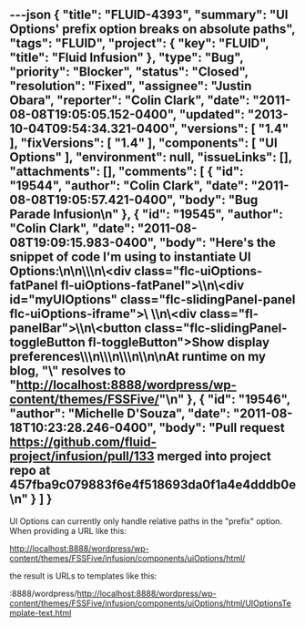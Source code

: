 ---json
{
  "title": "FLUID-4393",
  "summary": "UI Options' prefix option breaks on absolute paths",
  "tags": "FLUID",
  "project": {
    "key": "FLUID",
    "title": "Fluid Infusion"
  },
  "type": "Bug",
  "priority": "Blocker",
  "status": "Closed",
  "resolution": "Fixed",
  "assignee": "Justin Obara",
  "reporter": "Colin Clark",
  "date": "2011-08-08T19:05:05.152-0400",
  "updated": "2013-10-04T09:54:34.321-0400",
  "versions": [
    "1.4"
  ],
  "fixVersions": [
    "1.4"
  ],
  "components": [
    "UI Options"
  ],
  "environment": null,
  "issueLinks": [],
  "attachments": [],
  "comments": [
    {
      "id": "19544",
      "author": "Colin Clark",
      "date": "2011-08-08T19:05:57.421-0400",
      "body": "Bug Parade Infusion\n"
    },
    {
      "id": "19545",
      "author": "Colin Clark",
      "date": "2011-08-08T19:09:15.983-0400",
      "body": "Here's the snippet of code I'm using to instantiate UI Options:\n\n\\<!-- UI Options -->\\\n\\<div class=\"flc-uiOptions-fatPanel fl-uiOptions-fatPanel\">\\\n\\<div id=\"myUIOptions\" class=\"flc-slidingPanel-panel flc-uiOptions-iframe\">\\</div>     \\\n\\<div class=\"fl-panelBar\">\\\n\\<button class=\"flc-slidingPanel-toggleButton fl-toggleButton\">Show display preferences\\</button>\\\n\\</div>\\\n\\</div>\\\n\\<script>\\\nfluid.pageEnhancer({\\\ntocTemplate: \"\\<?php bloginfo('template\\_url'); ?>/infusion/components/tableOfContents/html/TableOfContents.html\"\\\n});\n\nfluid.uiOptions.fatPanel(\".flc-uiOptions-fatPanel\", {\\\nprefix: \"\\<?php bloginfo('template\\_url'); ?>/infusion/components/uiOptions/html/\"\\\n});\\\n\\</script>\n\nAt runtime on my blog, \"\\<?php bloginfo('template\\_url'); ?>\" resolves to \"<http://localhost:8888/wordpress/wp-content/themes/FSSFive/>\"\n"
    },
    {
      "id": "19546",
      "author": "Michelle D'Souza",
      "date": "2011-08-18T10:23:28.246-0400",
      "body": "Pull request <https://github.com/fluid-project/infusion/pull/133> merged into project repo at 457fba9c079883f6e4f518693da0f1a4e4dddb0e\n"
    }
  ]
}
---
UI Options can currently only handle relative paths in the "prefix" option. When providing a URL like this:

<http://localhost:8888/wordpress/wp-content/themes/FSSFive/infusion/components/uiOptions/html/>

the result is URLs to templates like this:

:8888/wordpress/<http://localhost:8888/wordpress/wp-content/themes/FSSFive/infusion/components/uiOptions/html/UIOptionsTemplate-text.html>

        